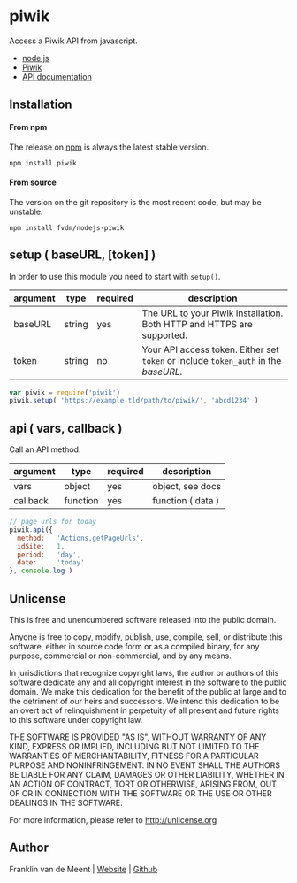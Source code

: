 piwik
=====

Access a Piwik API from javascript.

* [node.js](http://nodejs.org/)
* [Piwik](http://piwik.org/)
* [API documentation](http://developer.piwik.org/api-reference/reporting-api-introduction)


Installation
------------

#### From npm

The release on [npm](https://npmjs.org/package/piwik) is always the latest stable version.

`npm install piwik`


#### From source

The version on the git repository is the most recent code, but may be unstable.

`npm install fvdm/nodejs-piwik`


setup ( baseURL, [token] )
-----

In order to use this module you need to start with `setup()`.

argument | type   | required | description
-------- | ------ | -------- | -----------
baseURL  | string | yes      | The URL to your Piwik installation. Both HTTP and HTTPS are supported.
token    | string | no       | Your API access token. Either set `token` or include `token_auth` in the *baseURL*.


```js
var piwik = require('piwik')
piwik.setup( 'https://example.tld/path/to/piwik/', 'abcd1234' )
```


api ( vars, callback )
---

Call an API method.


argument | type     | required | description
-------- | -------- | -------- | -----------------
vars     | object   | yes      | object, see docs
callback | function | yes      | function ( data )



```js
// page urls for today
piwik.api({
  method:   'Actions.getPageUrls',
  idSite:   1,
  period:   'day',
  date:     'today'
}, console.log )
```


Unlicense
---------

This is free and unencumbered software released into the public domain.

Anyone is free to copy, modify, publish, use, compile, sell, or
distribute this software, either in source code form or as a compiled
binary, for any purpose, commercial or non-commercial, and by any
means.

In jurisdictions that recognize copyright laws, the author or authors
of this software dedicate any and all copyright interest in the
software to the public domain. We make this dedication for the benefit
of the public at large and to the detriment of our heirs and
successors. We intend this dedication to be an overt act of
relinquishment in perpetuity of all present and future rights to this
software under copyright law.

THE SOFTWARE IS PROVIDED "AS IS", WITHOUT WARRANTY OF ANY KIND,
EXPRESS OR IMPLIED, INCLUDING BUT NOT LIMITED TO THE WARRANTIES OF
MERCHANTABILITY, FITNESS FOR A PARTICULAR PURPOSE AND NONINFRINGEMENT.
IN NO EVENT SHALL THE AUTHORS BE LIABLE FOR ANY CLAIM, DAMAGES OR
OTHER LIABILITY, WHETHER IN AN ACTION OF CONTRACT, TORT OR OTHERWISE,
ARISING FROM, OUT OF OR IN CONNECTION WITH THE SOFTWARE OR THE USE OR
OTHER DEALINGS IN THE SOFTWARE.

For more information, please refer to <http://unlicense.org>


Author
------

Franklin van de Meent
| [Website](http://frankl.in)
| [Github](https://github.com/fvdm)
